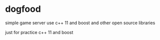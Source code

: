 # dogfood
simple game server use c++ 11 and boost and other open source libraries

just for practice c++ 11 and boost
